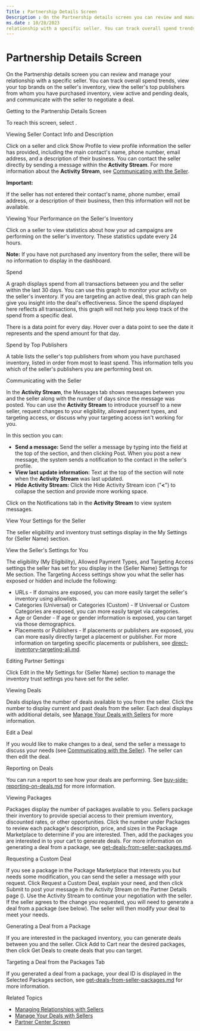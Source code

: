 ```yaml
---
Title : Partnership Details Screen
Description : On the Partnership details screen you can review and manage your
ms.date : 10/28/2023
relationship with a specific seller. You can track overall spend trends,
---
```



# Partnership Details Screen



On the Partnership details screen you can review and manage your
relationship with a specific seller. You can track overall spend trends,
view your top brands on the seller's inventory, view the seller's top
publishers from whom you have purchased inventory, view active and
pending deals, and communicate with the seller to negotiate a deal.

Getting to the Partnership Details Screen

To reach this screen, select .

Viewing Seller Contact Info and Description

Click on a seller and click Show
Profile to view profile information the seller has provided,
including the main contact's name, phone number, email address, and a
description of their business. You can contact the seller directly by
sending a message within the **Activity Stream**. For more information
about the **Activity Stream**, see <a
href="partnership-details-screen-buyer-view.md#ID-00000c3a__ID-00000c8c"
class="xref">Communicating with the Seller</a>.



<b>Important:</b>

If the seller has not entered their contact's name, phone number, email
address, or a description of their business, then this information will
not be available.



Viewing Your Performance on the Seller's Inventory

Click on a seller to view statistics about how your ad campaigns are
performing on the seller's inventory. These statistics update every 24
hours.



<b>Note:</b> If you have not purchased any
inventory from the seller, there will be no information to display in
the dashboard.



Spend

A graph displays spend from all transactions between you and the seller
within the last 30 days. You can use this graph to monitor your activity
on the seller's inventory. If you are targeting an active deal, this
graph can help give you insight into the deal's effectiveness. Since the
spend displayed here reflects all transactions, this graph will not help
you keep track of the spend from a specific deal.

There is a data point for every day. Hover over a data point to see the
date it represents and the spend amount for that day.

Spend by Top Publishers

A table lists the seller's top publishers from whom you have purchased
inventory, listed in order from most to least spend. This information
tells you which of the seller's publishers you are performing best on.

Communicating with the Seller

In the **Activity Stream**, the
Messages tab shows messages between
you and the seller along with the number of days since the message was
posted. You can use the **Activity Stream** to introduce yourself to a
new seller, request changes to your eligibility, allowed payment types,
and targeting access, or discuss why your targeting access isn't working
for you.

In this section you can:

- **Send a message:** Send the seller a message by typing into the field
  at the top of the section, and then clicking
  Post. When you post a new message,
  the system sends a notification to the contact in the seller's
  profile.
- **View last update information:** Text at the top of the section will
  note when the **Activity Stream** was last updated.
- **Hide Activity Stream:** Click the Hide Activity Stream icon
  ("**\<**") to collapse the section and provide more working space.

Click on the Notifications tab in the
**Activity Stream** to view system messages.

View Your Settings for the Seller

The seller eligibility and inventory trust settings display in the
My Settings for {Seller Name} section.

View the Seller's Settings for You

The eligibility (My Eligibility),
Allowed Payment Types, and
Targeting Access settings the seller
has set for you display in the {Seller Name}
Settings for Me section. The Targeting
Access settings show you what the seller has exposed or hidden
and include the following:

- URLs - If domains are exposed, you
  can more easily target the seller's inventory using allowlists.
- Categories (Universal) or
  Categories (Custom) - If Universal
  or Custom Categories are exposed, you can more easily target via
  categories.
- Age or Gender - If age or gender
  information is exposed, you can target via those demographics.
- Placements or Publishers - If
  placements or publishers are exposed, you can more easily directly
  target a placement or publisher. For more information on targeting
  specific placements or publishers, see
  <a href="direct-inventory-targeting-ali.md"
  class="xref">direct-inventory-targeting-ali.md</a>.

Editing Partner Settings

Click Edit in the
My Settings for {Seller Name} section
to manage the inventory trust settings you have set for the seller.

Viewing Deals

Deals displays the number of deals
available to you from the seller. Click the number to display current
and past deals from the seller. Each deal displays with additional
details, see
<a href="manage-your-deals-with-sellers.md" class="xref">Manage Your
Deals with Sellers</a> for more information.

Edit a Deal

If you would like to make changes to a deal, send the seller a message
to discuss your needs (see <a
href="partnership-details-screen-buyer-view.md#ID-00000c3a__ID-00000c8c"
class="xref">Communicating with the Seller</a>). The seller can then
edit the deal.

Reporting on Deals

You can run a report to see how your deals are performing. See
<a href="buy-side-reporting-on-deals.md"
class="xref">buy-side-reporting-on-deals.md</a> for more information.

Viewing Packages

Packages display the number of
packages available to you. Sellers package their inventory to provide
special access to their premium inventory, discounted rates, or other
opportunities. Click the number under
Packages to review each package's
description, price, and sizes in the Package
Marketplace to determine if you are interested. Then, add the
packages you are interested in to your cart to generate deals. For more
information on generating a deal from a package, see
<a href="get-deals-from-seller-packages.md"
class="xref">get-deals-from-seller-packages.md</a>.

Requesting a Custom Deal

If you see a package in the Package
Marketplace that interests you but needs some modification, you
can send the seller a message with your request. Click
Request a Custom Deal, explain your
need, and then click Submit to post
your message in the Activity Stream on
the Partner Details page (). Use
the Activity Stream to continue
your negotiation with the seller. If the seller agrees to the change you
requested, you will need to generate a deal from a package (see below).
The seller will then modify your deal to meet your needs.

Generating a Deal from a Package

If you are interested in the packaged inventory, you can generate deals
between you and the seller. Click Add to
Cart near the desired packages, then click
Get Deals to create deals that you can
target.

Targeting a Deal from the Packages Tab

If you generated a deal from a package, your deal ID is displayed in the
Selected Packages section, see
<a href="get-deals-from-seller-packages.md"
class="xref">get-deals-from-seller-packages.md</a> for more
information.

Related Topics

- <a href="managing-relationships-with-sellers.md" class="xref">Managing
  Relationships with Sellers</a>
- <a href="manage-your-deals-with-sellers.md" class="xref">Manage Your
  Deals with Sellers</a>
- <a href="partner-center-screen-buyer-view.md" class="xref">Partner
  Center Screen</a>




